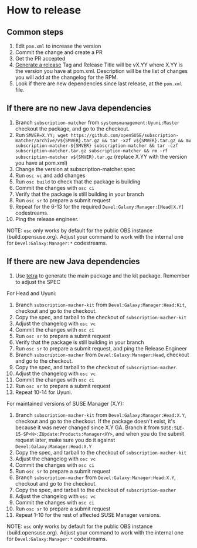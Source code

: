 # How to release

## Common steps

1. Edit `pom.xml` to increase the version
2. Commit the change and create a PR
3. Get the PR accepted
4. [Generate a release](https://github.com/openSUSE/subscription-matcher/releases/new) Tag and Release Title will be vX.YY where X.YY is the version you have at pom.xml. Description will be the list of changes you will add at the changelog for the RPM.
5. Look if there are new dependencies since last release, at the `pom.xml` file.

## If there are no new Java dependencies

1. Branch `subscription-matcher` from `systemsmanagement:Uyuni:Master` checkout the package, and go to the checkout.
2. Run `SMVER=X.YY; wget https://github.com/openSUSE/subscription-matcher/archive/v${SMVER}.tar.gz && tar -xzf v${SMVER}.tar.gz && mv subscription-matcher-${SMVER} subscription-matcher && tar -czf subscription-matcher.tar.gz subscription-matcher && rm -rf subscription-matcher v${SMVER}.tar.gz` (replace X.YY with the version you have at pom.xml)
3. Change the version at subscription-matcher.spec
4. Run `osc vc` and add changes
5. Run `osc build` to check that the package is building
6. Commit the changes with `osc ci`
7. Verify that the package is still building in your branch
8. Run `osc sr` to prepare a submit request
9. Repeat for the 6-13 for the required `Devel:Galaxy:Manager:[Head|X.Y]` codestreams.
10. Ping the release engineer.

NOTE: `osc` only works by default for the public OBS instance (build.opensuse.org). Adjust your command to work with the internal one for `Devel:Galaxy:Manager:*` codestreams.

## If there are new Java dependencies

1. Use [tetra](https://github.com/moio/tetra) to generate the main package and the kit package. Remember to adjust the SPEC

For Head and Uyuni:
1. Branch `subscription-macher-kit` from `Devel:Galaxy:Manager:Head:Kit`, checkout and go to the checkout.
2. Copy the spec, and tarball to the checkout of `subscription-macher-kit`
3. Adjust the changelog with `osc vc`
4. Commit the changes with `osc ci`
5. Run `osc sr` to prepare a submit request
6. Verify that the package is still building in your branch
7. Run `osc sr` to prepare a submit request, and ping the Release Engineer
8. Branch `subscription-macher` from `Devel:Galaxy:Manager:Head`, checkout and go to the checkout.
9. Copy the spec, and tarball to the checkout of `subscription-macher`.
10. Adjust the changelog with `osc vc`
11. Commit the changes with `osc ci`
12. Run `osc sr` to prepare a submit request
13. Repeat 10-14 for Uyuni.

For maintained versions of SUSE Manager (X.Y): 
1. Branch `subscription-macher-kit` from `Devel:Galaxy:Manager:Head:X.Y`, checkout and go to the checkout. If the package doesn't exist, it's because it was never changed since X.Y GA. Branch it from `SUSE:SLE-15-SP<N>:ZUpdate:Products:Manager<XY>`, and when you do the submit request later, make sure you do it against `Devel:Galaxy:Manager:Head:X.Y`
2. Copy the spec, and tarball to the checkout of `subscription-macher-kit`
3. Adjust the changelog with `osc vc`
4. Commit the changes with `osc ci`
5. Run `osc sr` to prepare a submit request
6. Branch `subscription-macher` from `Devel:Galaxy:Manager:Head:X.Y`, checkout and go to the checkout.
7. Copy the spec, and tarball to the checkout of `subscription-macher`
8. Adjust the changelog with `osc vc`
9. Commit the changes with `osc ci`
10. Run `osc sr` to prepare a submit request
11. Repeat 1-10 for the rest of affected SUSE Manager versions.

NOTE: `osc` only works by default for the public OBS instance (build.opensuse.org). Adjust your command to work with the internal one for `Devel:Galaxy:Manager:*` codestreams.
